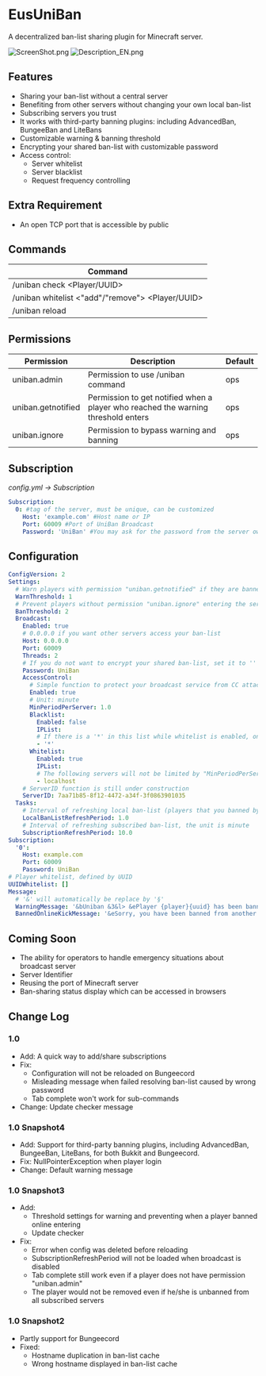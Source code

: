 # EusUniBan

A decentralized ban-list sharing plugin for Minecraft server.

![ScreenShot.png](https://raw.githubusercontent.com/leavessoft/EusUniBan/master/ScreenShot.png)
![Description_EN.png](https://raw.githubusercontent.com/leavessoft/EusUniBan/master/Description_EN.png)

## Features

* Sharing your ban-list without a central server
* Benefiting from other servers without changing your own local ban-list
* Subscribing servers you trust
* It works with third-party banning plugins: including AdvancedBan, BungeeBan and LiteBans
* Customizable warning & banning threshold
* Encrypting your shared ban-list with customizable password
* Access control:
  * Server whitelist
  * Server blacklist
  * Request frequency controlling



## Extra Requirement

* An open TCP port that is accessible by public



## Commands

| Command                                          |
| ------------------------------------------------ |
| /uniban check <Player/UUID>                      |
| /uniban whitelist <"add"/"remove"> <Player/UUID> |
| /uniban reload                                   |



## Permissions

| Permission         | Description                                                  | Default |
| ------------------ | ------------------------------------------------------------ | ------- |
| uniban.admin       | Permission to use /uniban command                            | ops     |
| uniban.getnotified | Permission to get notified when a player who reached the warning threshold enters | ops     |
| uniban.ignore      | Permission to bypass warning and banning                     | ops     |



## Subscription

*config.yml -> Subscription*

```yaml
Subscription:
  0: #tag of the server, must be unique, can be customized
    Host: 'example.com' #Host name or IP
    Port: 60009 #Port of UniBan Broadcast
    Password: 'UniBan' #You may ask for the password from the server owner
```



## Configuration

```yaml
ConfigVersion: 2
Settings:
  # Warn players with permission "uniban.getnotified" if they are banned by more than the value below, set to -1 to disable
  WarnThreshold: 1
  # Prevent players without permission "uniban.ignore" entering the server if they are banned by more than the value below, set to -1 to disable
  BanThreshold: 2
  Broadcast:
    Enabled: true
    # 0.0.0.0 if you want other servers access your ban-list
    Host: 0.0.0.0
    Port: 60009
    Threads: 2
    # If you do not want to encrypt your shared ban-list, set it to ''
    Password: UniBan
    AccessControl:
      # Simple function to protect your broadcast service from CC attack
      Enabled: true
      # Unit: minute
      MinPeriodPerServer: 1.0
      Blacklist:
        Enabled: false
        IPList:
        # If there is a '*' in this list while whitelist is enabled, only these servers that are in the whitelist can access your ban-list
        - '*'
      Whitelist:
        Enabled: true
        IPList:
        # The following servers will not be limited by "MinPeriodPerServer" function
        - localhost
    # ServerID function is still under construction
    ServerID: 7aa71b85-8f12-4472-a34f-3f0863901035
  Tasks:
    # Interval of refreshing local ban-list (players that you banned by using /ban command), the unit is minute
    LocalBanListRefreshPeriod: 1.0
    # Interval of refreshing subscribed ban-list, the unit is minute
    SubscriptionRefreshPeriod: 10.0
Subscription:
  '0':
    Host: example.com
    Port: 60009
    Password: UniBan
# Player whitelist, defined by UUID
UUIDWhitelist: []
Message:
  # '&' will automatically be replace by '§'
  WarningMessage: '&bUniban &3&l> &ePlayer {player}{uuid} has been banned from another {number} server(s).'
  BannedOnlineKickMessage: '&eSorry, you have been banned from another {number} server(s).'
```



## Coming Soon

* The ability for operators to handle emergency situations about broadcast server
* Server Identifier
* Reusing the port of Minecraft server
* Ban-sharing status display which can be accessed in browsers



## Change Log
### 1.0
* Add: A quick way to add/share subscriptions
* Fix:
  * Configuration will not be reloaded on Bungeecord
  * Misleading message when failed resolving ban-list caused by wrong password
  * Tab complete won't work for sub-commands
* Change: Update checker message

### 1.0 Snapshot4

* Add: Support for third-party banning plugins, including AdvancedBan, BungeeBan, LiteBans, for both Bukkit and Bungeecord.
* Fix: NullPointerException when player login
* Change: Default warning message

### 1.0 Snapshot3

* Add:
  * Threshold settings for warning and preventing when a player banned online entering
  * Update checker
* Fix:
  * Error when config was deleted before reloading
  * SubscriptionRefreshPeriod will not be loaded when broadcast is disabled
  * Tab complete still work even if a player does not have permission "uniban.admin"
  * The player would not be removed even if he/she is unbanned from all subscribed servers

### 1.0 Snapshot2

* Partly support for Bungeecord
* Fixed:
  * Hostname duplication in ban-list cache
  * Wrong hostname displayed in ban-list cache
